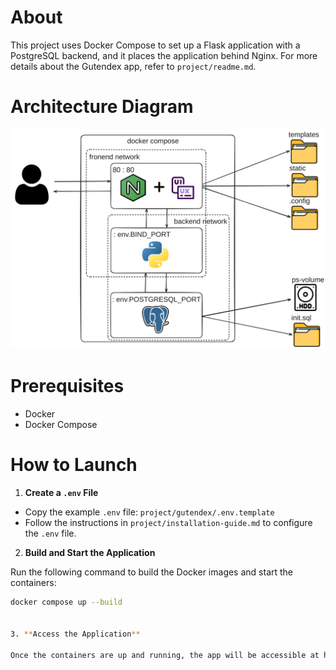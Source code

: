 # About

This project uses Docker Compose to set up a Flask application with a PostgreSQL backend, and it places the application behind Nginx. For more details about the Gutendex app, refer to `project/readme.md`.

# Architecture Diagram

![Diagram](architecture.png)

# Prerequisites

- Docker
- Docker Compose

# How to Launch

1. **Create a `.env` File**

  - Copy the example `.env` file: `project/gutendex/.env.template`
  - Follow the instructions in `project/installation-guide.md` to configure the `.env` file.

2. **Build and Start the Application**

  Run the following command to build the Docker images and start the containers:

  ```sh
  docker compose up --build


3. **Access the Application** 

  Once the containers are up and running, the app will be accessible at http://localhost.